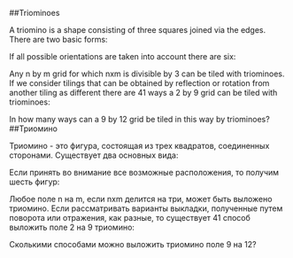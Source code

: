 ##Triominoes

A triomino is a shape consisting of three squares joined via the edges.
There are two basic forms:

If all possible orientations are taken into account there are six:

Any n by m grid for which nxm is divisible by 3 can be tiled with triominoes.
If we consider tilings that can be obtained by reflection or rotation from another tiling as different there are 41 ways a 2 by 9 grid can be  tiled with triominoes:

In how many ways can a 9 by 12 grid be tiled in this way by triominoes?
##Триомино

Триомино - это фигура, состоящая из трех квадратов, соединенных сторонами. Существует два основных вида:

Если принять во внимание все возможные расположения, то получим шесть фигур:

Любое поле n на m, если nxm делится на три, может быть выложено триомино.
Если рассматривать варианты выкладки, полученные путем поворота или отражения, как разные, то существует 41 способ выложить поле 2 на 9 триомино:

Сколькими способами можно выложить триомино поле 9 на 12?
